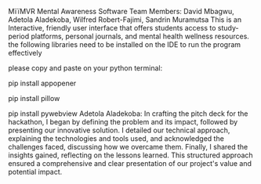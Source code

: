 MïïMVR Mental Awareness Software
Team Members: David Mbagwu,  Adetola Aladekoba, Wilfred Robert-Fajimi, Sandrin Muramutsa
This is an Interactive, friendly user interface that offers students access to study-period platforms, personal journals, and mental health wellness resources.
the following libraries need to be installed on the IDE to run the program effectively

please copy and paste on your python terminal:



pip install appopener


pip install pillow



pip install pywebview
Adetola Aladekoba: In crafting the pitch deck for the hackathon, I began by defining the problem and its impact, followed by presenting our innovative solution. I detailed our technical approach, explaining the technologies and tools used, and acknowledged the challenges faced, discussing how we overcame them. Finally, I shared the insights gained, reflecting on the lessons learned. This structured approach ensured a comprehensive and clear presentation of our project's value and potential impact.
